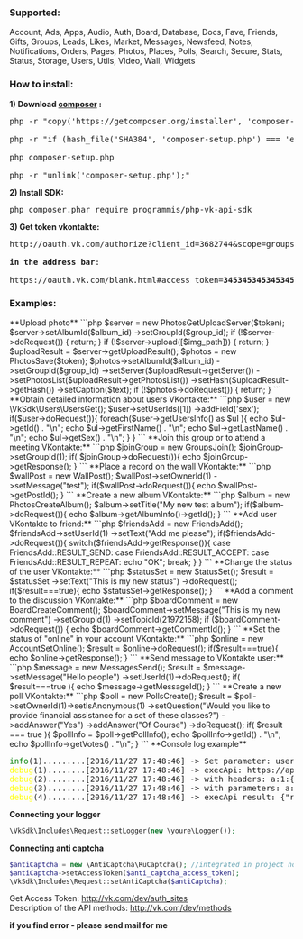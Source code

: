<h3>Supported:</h3>
Account, Ads, Apps, Audio, Auth, Board, Database, Docs, Fave, Friends, Gifts, Groups,
Leads, Likes, Market, Messages, Newsfeed, Notes, Notifications, Orders, Pages, Photos,
Places, Polls, Search, Secure, Stats, Status, Storage, Users, Utils, Video, Wall, Widgets

<h3>How to install:</h3>

**1) Download [composer](https://getcomposer.org/download/) :**
<pre>
php -r "copy('https://getcomposer.org/installer', 'composer-setup.php');" <br>
php -r "if (hash_file('SHA384', 'composer-setup.php') === 'e115a8dc7871f15d853148a7fbac7da27d6c0030b848d9b3dc09e2a0388afed865e6a3d6b3c0fad45c48e2b5fc1196ae') { echo 'Installer verified'; } else { echo 'Installer corrupt'; unlink('composer-setup.php'); } echo PHP_EOL;" <br>
php composer-setup.php <br>
php -r "unlink('composer-setup.php');" 
</pre>
**2) Install SDK:**
<pre>
php composer.phar require programmis/php-vk-api-sdk
</pre>
**3) Get token vkontakte:**
<pre>
http://oauth.vk.com/authorize?client_id=3682744&scope=groups,friends,wall,offline,photos,market&redirect_uri=http://oauth.vk.com/blank.html&display=page&response_type=token <br>
<b>in the address bar</b>: <br>
https://oauth.vk.com/blank.html#access_token=<b>345345345345345345345345345d73e7de6acf1475ca460d</b>&expires_in=0&user_id=1 
</pre>

<h3>Examples:</h3>
**Upload photo**
```php
$server = new PhotosGetUploadServer($token);
$server->setAlbumId($album_id)
    ->setGroupId($group_id);
if (!$server->doRequest()) {
    return;
}
if (!$server->upload([$img_path])) {
    return;
}
$uploadResult = $server->getUploadResult();
$photos = new PhotosSave($token);
$photos->setAlbumId($album_id)
    ->setGroupId($group_id)
    ->setServer($uploadResult->getServer())
    ->setPhotosList($uploadResult->getPhotosList())
    ->setHash($uploadResult->getHash())
    ->setCaption($text);
if (!$photos->doRequest()) {
    return;
}
```
**Obtain detailed information about users VKontakte:**
```php
$user = new \VkSdk\Users\UsersGet();
$user->setUserIds([1])
    ->addField('sex');
if($user->doRequest()){
    foreach($user->getUsersInfo() as $uI ){
        echo $uI->getId() . "\n";
        echo $uI->getFirstName() . "\n";
        echo $uI->getLastName() . "\n";
        echo $uI->getSex() . "\n";
    }
}
```
**Join this group or to attend a meeting VKontakte:**
```php
$joinGroup = new GroupsJoin();
$joinGroup->setGroupId(1);
if( $joinGroup->doRequest()){
    echo $joinGroup->getResponse();
}
```
**Place a record on the wall VKontakte:**
```php
$wallPost = new WallPost();
$wallPost->setOwnerId(1)
    ->setMessage("test");
if($wallPost->doRequest()){
    echo $wallPost->getPostId();
}
```
**Create a new album VKontakte:**
```php
$album = new PhotosCreateAlbum();
$album->setTitle("My new test album");
if($album->doRequest()){
    echo $album->getAlbumInfo()->getId();
}
```
**Add user VKontakte to friend:**
```php
$friendsAdd = new FriendsAdd();
$friendsAdd->setUserId(1)
    ->setText("Add me please");
if($friendsAdd->doRequest()){
    switch($friendsAdd->getResponse()){
        case FriendsAdd::RESULT_SEND:
        case FriendsAdd::RESULT_ACCEPT:
        case FriendsAdd::RESULT_REPEAT:
            echo "OK";
            break;
    }
}
```
**Change the status of the user VKontakte:**
```php
$statusSet = new StatusSet();
$result = $statusSet
    ->setText("This is my new status")
    ->doRequest();
if($result===true){
    echo $statusSet->getResponse();
}
```
**Add a comment to the discussion VKontakte:**
```php
$boardComment = new BoardCreateComment();
$boardComment->setMessage("This is my new comment")
    ->setGroupId(1)
    ->setTopicId(21972158);
if ($boardComment->doRequest()) {
    echo $boardComment->getCommentId();
}
```
**Set the status of "online" in your account VKontakte:**
```php
$online = new AccountSetOnline();
$result = $online->doRequest();
if($result===true){
    echo $online->getResponse();
}
```
**Send message to VKontakte user:**
```php
$message = new MessagesSend();
$result = $message->setMessage("Hello people")
    ->setUserId(1)->doRequest();
if( $result===true ){
    echo $message->getMessageId();
}
```
**Create a new poll VKontakte:**
```php
$poll = new PollsCreate();
$result = $poll->setOwnerId(1)->setIsAnonymous(1)
    ->setQuestion("Would you like to provide financial assistance for a set of these classes?")
    ->addAnswer("Yes")
    ->addAnswer("Of Course")
    ->doRequest();
if( $result === true ){
    $pollInfo = $poll->getPollInfo();
    echo $pollInfo->getId() . "\n";
    echo $pollInfo->getVotes() . "\n";
}
```
**Console log example**
<pre>
<span style="color:green;">info</span>(1).........[2016/11/27 17:48:46] -> Set parameter: user_ids as array, values: a:1:{i:0;i:1;}
<span style="color:yellow;">debug</span>(1)........[2016/11/27 17:48:46] -> execApi: https://api.vk.com/method/users.get?v=5.60
<span style="color:yellow;">debug</span>(2)........[2016/11/27 17:48:46] -> with headers: a:1:{s:12:"Content-type";s:19:"multipart/form-data";}
<span style="color:yellow;">debug</span>(3)........[2016/11/27 17:48:46] -> with parameters: a:1:{s:8:"user_ids";s:1:"1";}
<span style="color:yellow;">debug</span>(4)........[2016/11/27 17:48:46] -> execApi result: {"response":[{"id":1,"first_name":"Павел","last_name":"Дуров"}]}
</pre>

**Connecting your logger**
```php
\VkSdk\Includes\Request::setLogger(new \youre\Logger());
```

**Connecting anti captcha**
```php
$antiCaptcha = new \AntiCaptcha\RuCaptcha(); //integrated in project now
$antiCaptcha->setAccessToken($anti_captcha_access_token);
\VkSdk\Includes\Request::setAntiCaptcha($antiCaptcha);
```

Get Access Token: http://vk.com/dev/auth_sites
<br> Description of the API methods: http://vk.com/dev/methods

**if you find error - please send mail for me**
